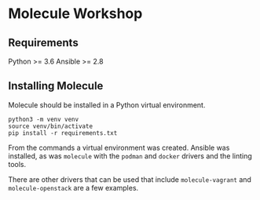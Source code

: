 # Molecule Workshop

## Requirements

Python >= 3.6
Ansible >= 2.8

## Installing Molecule

Molecule should be installed in a Python virtual environment.

```console
python3 -m venv venv
source venv/bin/activate
pip install -r requirements.txt
```

From the commands a virtual environment was created. Ansible was installed, as was
`molecule` with the `podman` and `docker` drivers and the linting tools.

There are other drivers that can be used that include `molecule-vagrant` and `molecule-openstack`
are a few examples.
